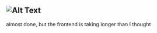 ![Alt Text](https://github.com/KrzysztofSobol/krzysztofsobol.xyz/blob/master/src/main/resources/title.png)
---
almost done, but the frontend is taking longer than I thought
 
